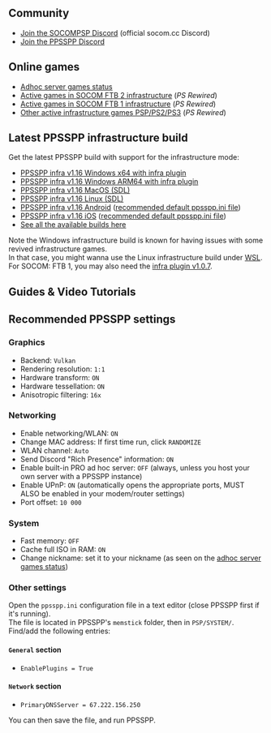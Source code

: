 ## Community
- [Join the SOCOMPSP Discord](https://discord.gg/XtVYDr7) (official socom.cc Discord)
- [Join the PPSSPP Discord](https://discord.gg/5NJB6dD)

## Online games
- [Adhoc server games status](https://www.socom.cc/)
- [Active games in SOCOM FTB 2 infrastructure](https://psrewired.com/servers/20304) (*PS Rewired*)
- [Active games in SOCOM FTB 1 infrastructure](https://psrewired.com/servers/20034) (*PS Rewired*)
- [Other active infrastructure games PSP/PS2/PS3](https://psrewired.com/) (*PS Rewired*)

## Latest PPSSPP infrastructure build
Get the latest PPSSPP build with support for the infrastructure mode:
- [PPSSPP infra v1.16 Windows x64 with infra plugin](https://static.socom.cc/ppsspp/infra_windows/PPSSPP_1.16.6-806_win_x64_with_infra_plugin.zip)
- [PPSSPP infra v1.16 Windows ARM64 with infra plugin](https://static.socom.cc/ppsspp/infra_windows/PPSSPP_1.16.6-806_win_arm64_with_infra_plugin.zip)
- [PPSSPP infra v1.16 MacOS (SDL)](https://static.socom.cc/ppsspp/infra_mac/PPSSPP_1.16.6-806-g787afaa7c_infra_mac.zip)
- [PPSSPP infra v1.16 Linux (SDL)](https://static.socom.cc/ppsspp/infra_linux/PPSSPP_1.16.6-806-787afaa_infra_linux_SDL.zip)
- [PPSSPP infra v1.16 Android](https://static.socom.cc/ppsspp/infra_android/PPSSPP_1.16.6_infra_android.apk) ([recommended default ppsspp.ini file](https://static.socom.cc/ppsspp/infra_android/ppsspp.ini))
- [PPSSPP infra v1.16 iOS](https://static.socom.cc/ppsspp/infra_ios/PPSSPP_1.16.6-606_infra_iOS.ipa) ([recommended default ppsspp.ini file](https://static.socom.cc/ppsspp/infra_ios/ppsspp.ini))
- [See all the available builds here](https://static.socom.cc/ppsspp/)

Note the Windows infrastructure build is known for having issues with some revived infrastructure games.  
In that case, you might wanna use the Linux infrastructure build under [WSL](https://learn.microsoft.com/en-us/windows/wsl/about).  
For SOCOM: FTB 1, you may also need the [infra plugin v1.0.7](https://static.socom.cc/plugins/infra_plugin_107.zip).

## Guides & Video Tutorials
  

## Recommended PPSSPP settings

### Graphics
- Backend: `Vulkan`
- Rendering resolution: `1:1`
- Hardware transform: `ON`
- Hardware tessellation: `ON`
- Anisotropic filtering: `16x`

### Networking
- Enable networking/WLAN: `ON`
- Change MAC address: If first time run, click `RANDOMIZE`
- WLAN channel: `Auto`
- Send Discord "Rich Presence" information: `ON`
- Enable built-in PRO ad hoc server: `OFF` (always, unless you host your own server with a PPSSPP instance)
- Enable UPnP: `ON` (automatically opens the appropriate ports, MUST ALSO be enabled in your modem/router settings)
- Port offset: `10 000`

### System
- Fast memory: `OFF`
- Cache full ISO in RAM: `ON`
- Change nickname: set it to your nickname (as seen on the [adhoc server games status](https://www.socom.cc/))

### Other settings
Open the `ppsspp.ini` configuration file in a text editor (close PPSSPP first if it's running).  
The file is located in PPSSPP's `memstick` folder, then in `PSP/SYSTEM/`.  
Find/add the following entries:

#### `General` section
- `EnablePlugins = True`
  
#### `Network` section
- `PrimaryDNSServer = 67.222.156.250`

You can then save the file, and run PPSSPP.
